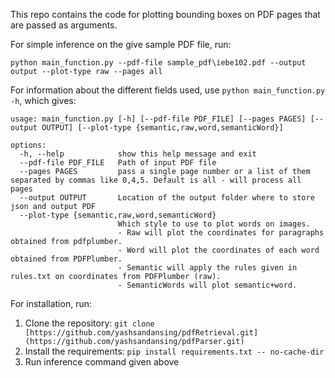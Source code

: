 This repo contains the code for plotting bounding boxes on PDF pages that are passed as arguments.


For simple inference on the give sample PDF file, run:
```
python main_function.py --pdf-file sample_pdf\iebe102.pdf --output output --plot-type raw --pages all
```

For information about the different fields used, use `python main_function.py -h`, which gives:

```
usage: main_function.py [-h] [--pdf-file PDF_FILE] [--pages PAGES] [--output OUTPUT] [--plot-type {semantic,raw,word,semanticWord}]

options:
  -h, --help            show this help message and exit
  --pdf-file PDF_FILE   Path of input PDF file
  --pages PAGES         pass a single page number or a list of them separated by commas like 0,4,5. Default is all - will process all pages
  --output OUTPUT       Location of the output folder where to store json and output PDF
  --plot-type {semantic,raw,word,semanticWord}
                        Which style to use to plot words on images. 
                        - Raw will plot the coordinates for paragraphs obtained from pdfplumber. 
                        - Word will plot the coordinates of each word obtained from PDFPlumber. 
                        - Semantic will apply the rules given in rules.txt on coordinates from PDFPlumber (raw). 
                        - SemanticWords will plot semantic+word.
```

For installation, run:
1. Clone the repository: ```git clone [https://github.com/yashsandansing/pdfRetrieval.git](https://github.com/yashsandansing/pdfParser.git)```
2. Install the requirements: ```pip install requirements.txt -- no-cache-dir```
3. Run inference command given above
